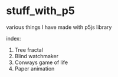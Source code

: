 # stuff_with_p5
various things I have made with p5js library 


index:

1. Tree fractal
2. Blind watchmaker
3. Conways game of life
4. Paper animation
